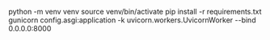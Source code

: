 python -m venv venv
source venv/bin/activate
pip install -r requirements.txt
gunicorn config.asgi:application -k uvicorn.workers.UvicornWorker --bind 0.0.0.0:8000

